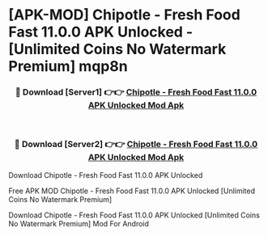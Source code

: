 # [APK-MOD] Chipotle - Fresh Food Fast 11.0.0 APK Unlocked - [Unlimited Coins No Watermark Premium] mqp8n



<div align="center">
<h3>🔴 Download [Server1] 👉👉 <a href="https://momento.my/?title=Chipotle_-_Fresh_Food_Fast_11.0.0_APK_Unlocked">Chipotle - Fresh Food Fast 11.0.0 APK Unlocked Mod Apk</a></h3><br>

<h3>🔴 Download [Server2] 👉👉 <a href="https://momento.my/?title=Chipotle_-_Fresh_Food_Fast_11.0.0_APK_Unlocked">Chipotle - Fresh Food Fast 11.0.0 APK Unlocked Mod Apk</a></h3>
</div>



Download Chipotle - Fresh Food Fast 11.0.0 APK Unlocked 

Free APK MOD Chipotle - Fresh Food Fast 11.0.0 APK Unlocked [Unlimited Coins No Watermark Premium]

Download Chipotle - Fresh Food Fast 11.0.0 APK Unlocked [Unlimited Coins No Watermark Premium] Mod For Android
